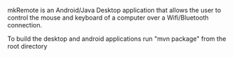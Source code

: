mkRemote is an Android/Java Desktop application that allows the user to control the mouse and keyboard of a computer
over a Wifi/Bluetooth connection.

To build the desktop and android applications run "mvn package" from the root directory